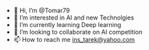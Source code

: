 - 👋 Hi, I’m @Tomar79
- 👀 I’m interested in AI and new Technolgies 
- 🌱 I’m currently learning Deep learning
- 💞️ I’m looking to collaborate on AI competition
- 📫 How to reach me ins_tarek@yahoo.com

<!---
Tomar79/Tomar79 is a ✨ special ✨ repository because its `README.md` (this file) appears on your GitHub profile.
You can click the Preview link to take a look at your changes.
--->
